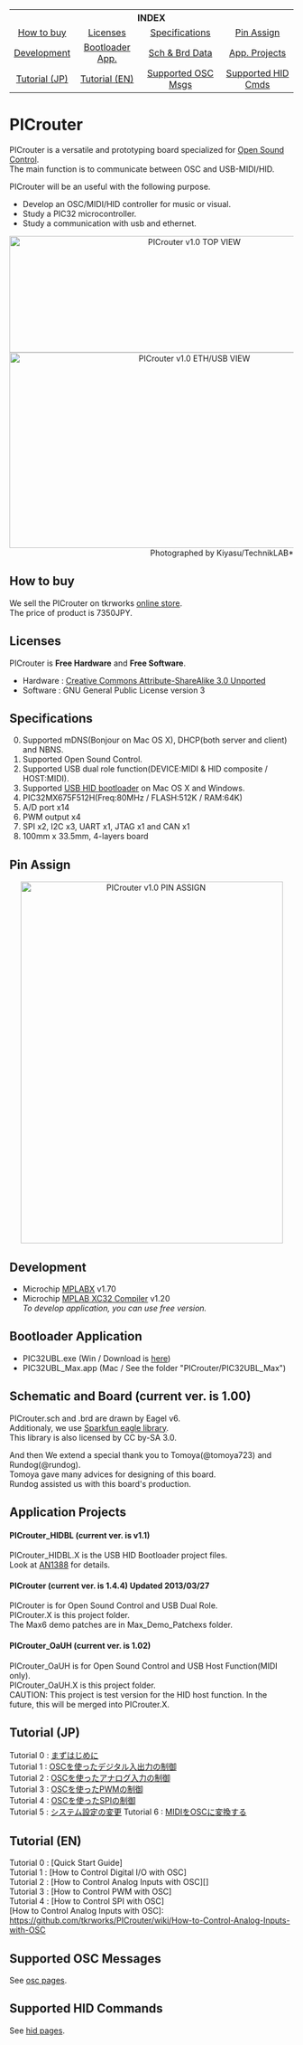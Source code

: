 <div align="center">
<table>
<tr>
<th colspan="4" align="center">INDEX</th>
</tr>
<tr align="center">
    <td><a href="#how-to-buy">How to buy</a></td>
    <td><a href="#licenses">Licenses</a></td>
    <td><a href="#specifications">Specifications</a></td>
    <td><a href="#pin-assign">Pin Assign</a></td>
</tr>
<tr align="center">
    <td><a href="#development">Development</a></td>
    <td><a href="#bootloader-application">Bootloader App.</a></td>
    <td><a href="#schematic-and-board-current-ver-is-100">Sch & Brd Data</a></td>
    <td><a href="#application-projects">App. Projects</a></td>
</tr>
<tr align="center">
    <td><a href="#tutorial-jp">Tutorial (JP)</a></td>
    <td><a href="#tutorial-en">Tutorial (EN)</a></td>
    <td><a href="#supported-osc-messages">Supported OSC Msgs</a></td>
    <td><a href="#supported-hid-commands">Supported HID Cmds</a></td>
</tr>
</table>
</div>

PICrouter
======
PICrouter is a versatile and prototyping board specialized for [Open Sound Control].  
The main function is to communicate between OSC and USB-MIDI/HID.

PICrouter will be an useful with the following purpose.

* Develop an OSC/MIDI/HID controller for music or visual.
* Study a PIC32 microcontroller.
* Study a communication with usb and ethernet.

[Open Sound Control]:http://opensoundcontrol.org

<div align="center">
<a href="http://www.flickr.com/photos/yamamo2/8369607593/" title="PICrouter v1.0 TOP VIEW by tkrworks, on Flickr"><img src="http://farm9.staticflickr.com/8214/8369607593_3c1b5055e1_z.jpg" width="640" height="206" alt="PICrouter v1.0 TOP VIEW"></a>  
<a href="http://www.flickr.com/photos/yamamo2/8369762163/" title="PICrouter v1.0 ETH/USB VIEW by tkrworks, on Flickr"><img src="http://farm9.staticflickr.com/8219/8369762163_daa2bac802_z.jpg" width="640" height="346" alt="PICrouter v1.0 ETH/USB VIEW"></a>  
</div>
<div align="right">
Photographed by Kiyasu/TechnikLAB*
</div>

How to buy
------
We sell the PICrouter on tkrworks <a href="http://atelier.tkrworks.net/shop/index.php?main_page=product_info&cPath=2&products_id=29&language=en">online store</a>.  
The price of product is 7350JPY.

Licenses
------
PICrouter is **Free Hardware** and **Free Software**.
* Hardware : [Creative Commons Attribute-ShareAlike 3.0 Unported][cc-by-sa]  
* Software : GNU General Public License version 3  

[cc-by-sa]:http://creativecommons.org/licenses/by-sa/3.0/ "Creative Commons Attribute-ShareAlike 3.0 Unported"

Specifications
------
0. Supported mDNS(Bonjour on Mac OS X), DHCP(both server and client) and NBNS.
1. Supported Open Sound Control.
2. Supported USB dual role function(DEVICE:MIDI & HID composite / HOST:MIDI).
3. Supported [USB HID bootloader][an1388] on Mac OS X and Windows.
4. PIC32MX675F512H(Freq:80MHz / FLASH:512K / RAM:64K)
5. A/D port x14
6. PWM output x4
7. SPI x2, I2C x3, UART x1, JTAG x1 and CAN x1
8. 100mm x 33.5mm, 4-layers board

[an1388]:http://www.microchip.com/stellent/idcplg?IdcService=SS_GET_PAGE&nodeId=1824&appnote=en554836

Pin Assign
------
<div align="center">
	<a href="http://www.flickr.com/photos/yamamo2/8371181045/" title="PICrouter v1.0 PIN ASSIGN by tkrworks, on Flickr"><img src="http://farm9.staticflickr.com/8499/8371181045_ebda98c326_z.jpg" width="465" height="640" alt="PICrouter v1.0 PIN ASSIGN"></a>
</div>

Development
------
* Microchip [MPLABX] v1.70
* Microchip [MPLAB XC32 Compiler] v1.20  
  *To develop application, you can use free version.*

[MPLABX]: http://www.microchip.com/pagehandler/en-us/family/mplabx/
[MPLAB XC32 Compiler]: http://www.microchip.com/pagehandler/en_us/devtools/mplabxc/

Bootloader Application
------
* PIC32UBL.exe (Win / Download is [here][an1388])
* PIC32UBL_Max.app (Mac / See the folder "PICrouter/PIC32UBL_Max")

Schematic and Board (current ver. is 1.00)
--------------------------------
PICrouter.sch and .brd are drawn by Eagel v6.  
Additionaly, we use [Sparkfun eagle library][sparkfun].  
This library is also licensed by CC by-SA 3.0.  

And then We extend a special thank you to Tomoya(@tomoya723) and Rundog(@rundog).  
Tomoya gave many advices for designing of this board.  
Rundog assisted us with this board's production.


[sparkfun]: http://www.opencircuits.com/SFE_Footprint_Library_Eagle

Application Projects
------
#### PICrouter_HIDBL (current ver. is v1.1)  
  PICrouter_HIDBL.X is the USB HID Bootloader project files.  
  Look at [AN1388][] for details.  

[AN1388]: http://www.microchip.com/stellent/idcplg?IdcService=SS_GET_PAGE&nodeId=1824&appnote=en554836 "AN1388"

#### PICrouter (current ver. is 1.4.4) Updated 2013/03/27  
  PICrouter is for Open Sound Control and USB Dual Role.  
  PICrouter.X is this project folder.  
  The Max6 demo patches are in Max_Demo_Patchexs folder.  
  
#### PICrouter_OaUH (current ver. is 1.02)  
  PICrouter_OaUH is for Open Sound Control and USB Host Function(MIDI only).  
  PICrouter_OaUH.X is this project folder.  
  CAUTION: This project is test version for the HID host function. In the future,
           this will be merged into PICrouter.X.  

Tutorial (JP)
--------------------------------
Tutorial 0 : [まずはじめに][]  
Tutorial 1 : [OSCを使ったデジタル入出力の制御][]  
Tutorial 2 : [OSCを使ったアナログ入力の制御][]  
Tutorial 3 : [OSCを使ったPWMの制御][]  
Tutorial 4 : [OSCを使ったSPIの制御][]  
Tutorial 5 : [システム設定の変更][]
Tutorial 6 : [MIDIをOSCに変換する][]

[まずはじめに]: https://github.com/tkrworks/PICrouter/wiki/まずはじめに
[OSCを使ったデジタル入出力の制御]: https://github.com/tkrworks/PICrouter/wiki/OSCを使ったデジタル入出力の制御
[OSCを使ったアナログ入力の制御]: https://github.com/tkrworks/PICrouter/wiki/OSCを使ったアナログ入力の制御
[OSCを使ったPWMの制御]: https://github.com/tkrworks/PICrouter/wiki/OSCを使ったPWM出力の制御
[OSCを使ったSPIの制御]: https://github.com/tkrworks/PICrouter/wiki/OSCを使ったSPIの制御
[システム設定の変更]: https://github.com/tkrworks/PICrouter/wiki/システム設定の変更
[MIDIをOSCに変換する]: https://github.com/tkrworks/PICrouter/wiki/MIDIをOSCに変換する

Tutorial (EN)
--------------------------------
Tutorial 0 : [Quick Start Guide]  
Tutorial 1 : [How to Control Digital I/O with OSC]  
Tutorial 2 : [How to Control Analog Inputs with OSC][]  
Tutorial 3 : [How to Control PWM with OSC]  
Tutorial 4 : [How to Control SPI with OSC]  
[How to Control Analog Inputs with OSC]: https://github.com/tkrworks/PICrouter/wiki/How-to-Control-Analog-Inputs-with-OSC

Supported OSC Messages
--------------------------------
See [osc pages][].

[osc pages]: https://github.com/tkrworks/PICrouter/wiki/Supported-OSC-Messages

Supported HID Commands
--------------------------------
See [hid pages][].

[hid pages]: https://github.com/tkrworks/PICrouter/wiki/Supported-HID-Commands